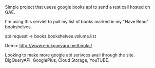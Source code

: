 Simple project that usese google books api to send a rest call hosted on GAE.

I'm using this servlet to pull my list of books marked in my "Have Read" bookshelves.

api request -> books.bookshelves.volume.list

Demo: http://www.erickguevara.me/books/

Looking to make more google api serivces avail through the site.
BigQueryAPI, GooglePlus, Cloud Storage, YouTUBE.
